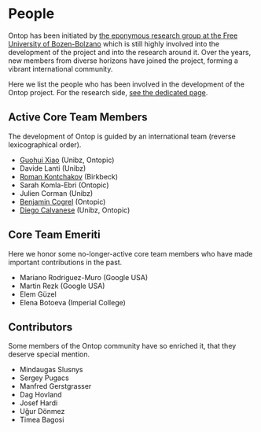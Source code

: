 # People

Ontop has been initiated by [the eponymous research group at the Free University of Bozen-Bolzano](/research) which is still highly involved into the development of the project and into the research around it. Over the years, new members from diverse horizons have joined the project, forming a vibrant international community.

Here we list the people who has been involved in the development of the Ontop project. 
For the research side, [see the dedicated page](/research).

## Active Core Team Members

The development of Ontop is guided by an international team (reverse lexicographical order).
* [Guohui Xiao](http://www.ghxiao.org/) (Unibz, Ontopic)
* Davide Lanti (Unibz)
* [Roman Kontchakov](http://www.dcs.bbk.ac.uk/~roman/) (Birkbeck)
* Sarah Komla-Ebri (Ontopic)
* Julien Corman (Unibz)
* [Benjamin Cogrel](https://github.com/bcogrel/) (Ontopic)
* [Diego Calvanese](http://www.inf.unibz.it/~calvanese/) (Unibz, Ontopic)

## Core Team Emeriti

Here we honor some no-longer-active core team members who have made important contributions in the past.
* Mariano Rodriguez-Muro (Google USA)
* Martin Rezk (Google USA)
* Elem Güzel
* Elena Botoeva (Imperial College)

## Contributors

Some members of the Ontop community have so enriched it, that they deserve special mention.

* Mindaugas Slusnys
* Sergey Pugacs
* Manfred Gerstgrasser
* Dag Hovland
* Josef Hardi
* Uğur Dönmez
* Timea Bagosi
